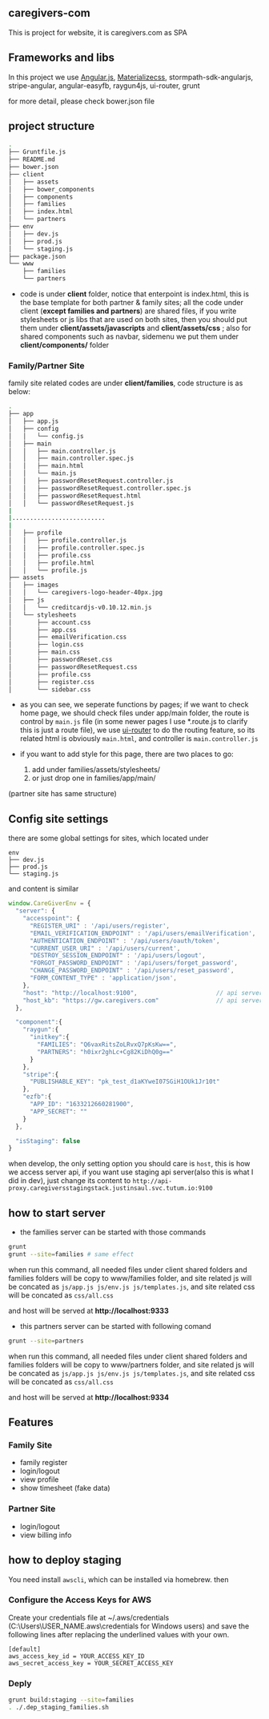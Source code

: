 ## caregivers-com
This is project for website, it is caregivers.com as SPA

## Frameworks and libs
In this project we use [Angular.js](https://angularjs.org/), [Materializecss](http://materializecss.com/), stormpath-sdk-angularjs, stripe-angular, angular-easyfb, raygun4js, ui-router, grunt

for more detail, please check bower.json file

## project structure

```bash
.
├── Gruntfile.js
├── README.md
├── bower.json
├── client
│   ├── assets
│   ├── bower_components
│   ├── components
│   ├── families
│   ├── index.html
│   └── partners
├── env
│   ├── dev.js
│   ├── prod.js
│   └── staging.js
├── package.json
└── www
    ├── families
    └── partners
```

* code is under __client__ folder, notice that enterpoint is index.html, this is the base template for both partner & family sites; all the code under client (**except families and partners**) are shared files, if you write stylesheets or js libs that are used on both sites, then you should put them under **client/assets/javascripts** and **client/assets/css** ; also for shared components such as navbar, sidemenu we put them under **client/components/** folder

### Family/Partner Site
family site related codes are under **client/families**, code structure is as below:

```bash
.
├── app
│   ├── app.js
│   ├── config
│   │   └── config.js
│   ├── main
│   │   ├── main.controller.js
│   │   ├── main.controller.spec.js
│   │   ├── main.html
│   │   └── main.js
│   │   ├── passwordResetRequest.controller.js
│   │   ├── passwordResetRequest.controller.spec.js
│   │   ├── passwordResetRequest.html
│   │   └── passwordResetRequest.js
|
|..........................
|
│   ├── profile
│   │   ├── profile.controller.js
│   │   ├── profile.controller.spec.js
│   │   ├── profile.css
│   │   ├── profile.html
│   │   └── profile.js
├── assets
│   ├── images
│   │   └── caregivers-logo-header-40px.jpg
│   ├── js
│   │   └── creditcardjs-v0.10.12.min.js
│   └── stylesheets
│       ├── account.css
│       ├── app.css
│       ├── emailVerification.css
│       ├── login.css
│       ├── main.css
│       ├── passwordReset.css
│       ├── passwordResetRequest.css
│       ├── profile.css
│       ├── register.css
│       └── sidebar.css

``` 

* as you can see, we seperate functions by pages; if we want to check home page, we should check files under app/main folder, the route is control by `main.js` file (in some newer pages I use *.route.js to clarify this is just a route file), we use [ui-router](https://github.com/angular-ui/ui-router) to do the routing feature, so its related html is obviously `main.html`, and controller is `main.controller.js`

* if you want to add style for this page, there are two places to go:
	1. add under families/assets/stylesheets/ 
	2. or just drop one in families/app/main/

	
(partner site has same structure)

## Config site settings

there are some global settings for sites, which located under 

```dash
env
├── dev.js
├── prod.js
└── staging.js
```
and content is similar

```js
window.CareGiverEnv = {
  "server": {
    "accesspoint": {
      "REGISTER_URI" : '/api/users/register',
      "EMAIL_VERIFICATION_ENDPOINT" : '/api/users/emailVerification',
      "AUTHENTICATION_ENDPOINT" : '/api/users/oauth/token',
      "CURRENT_USER_URI" : '/api/users/current',
      "DESTROY_SESSION_ENDPOINT" : '/api/users/logout',
      "FORGOT_PASSWORD_ENDPOINT" : '/api/users/forget_password',
      "CHANGE_PASSWORD_ENDPOINT" : '/api/users/reset_password',
      "FORM_CONTENT_TYPE" : 'application/json',
    },
    "host": "http://localhost:9100",                      // api server
    "host_kb": "https://gw.caregivers.com"	              // api server for killbill service
  },

  "component":{
    "raygun":{
      "initkey":{
        "FAMILIES": "Q6vaxRitsZoLRvxQ7pKsKw==",
        "PARTNERS": "h0ixr2ghLc+Cg82KiDhQ0g=="
      }
    },
    "stripe":{
      "PUBLISHABLE_KEY": "pk_test_d1aKYweI07SGiH1OUk1Jr10t"
    },
    "ezfb":{
      "APP_ID": "1633212660281900",
      "APP_SECRET": ""
    }
  },

  "isStaging": false
}

```

when develop, the only setting option you should care is `host`, this is how we access server api, if you want use staging api server(also this is what I did in dev), just change its content to `http://api-proxy.caregiversstagingstack.justinsaul.svc.tutum.io:9100`


## how to start server
* the families server can be started with those commands

```bash
grunt 
grunt --site=families # same effect
```

when run this command, all needed files under client shared folders and families folders will be copy to www/families folder, and site related js will be concated as
`
  js/app.js
  js/env.js
  js/templates.js
`, and site related css will be concated as `css/all.css`


and host will be served at **http://localhost:9333**

* this partners server can be started with following comand

```bash
grunt --site=partners
```
when run this command, all needed files under client shared folders and families folders will be copy to www/partners folder, and site related js will be concated as
`
  js/app.js
  js/env.js
  js/templates.js
`, and site related css will be concated as `css/all.css`

and host will be served at **http://localhost:9334**


## Features

### Family Site
* family register
* login/logout
* view profile
* show timesheet (fake data)

### Partner Site
* login/logout
* view billing info



## how to deploy staging
You need install `awscli`, which can be installed via homebrew. then

### Configure the Access Keys for AWS
Create your credentials file at ~/.aws/credentials (C:\Users\USER_NAME\.aws\credentials for Windows users) and save the following lines after replacing the underlined values with your own.

```
[default]
aws_access_key_id = YOUR_ACCESS_KEY_ID
aws_secret_access_key = YOUR_SECRET_ACCESS_KEY
```

### Deply

```bash
grunt build:staging --site=families
. ./.dep_staging_families.sh
```







